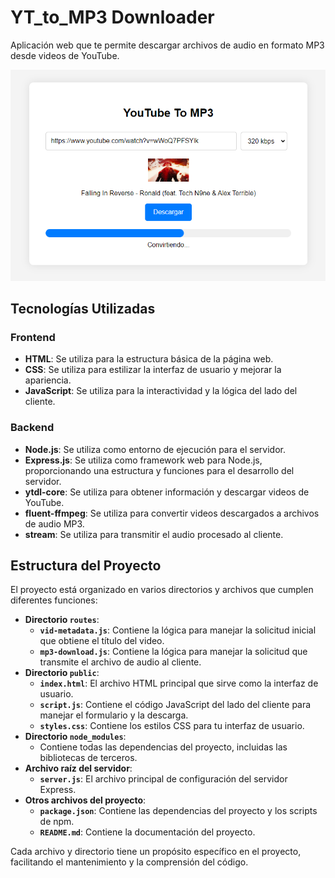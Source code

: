 # YT_to_MP3 Downloader

Aplicación web que te permite descargar archivos de audio en formato MP3 desde videos de YouTube.

![Imagen de la interfaz](https://raw.githubusercontent.com/FrankSkep/YT-Mp3-Downloader/main/public/preview.png)

## Tecnologías Utilizadas

### Frontend

- **HTML**: Se utiliza para la estructura básica de la página web.
- **CSS**: Se utiliza para estilizar la interfaz de usuario y mejorar la apariencia.
- **JavaScript**: Se utiliza para la interactividad y la lógica del lado del cliente.

### Backend

- **Node.js**: Se utiliza como entorno de ejecución para el servidor.
- **Express.js**: Se utiliza como framework web para Node.js, proporcionando una estructura y funciones para el desarrollo del servidor.
- **ytdl-core**: Se utiliza para obtener información y descargar videos de YouTube.
- **fluent-ffmpeg**: Se utiliza para convertir videos descargados a archivos de audio MP3.
- **stream**: Se utiliza para transmitir el audio procesado al cliente.

## Estructura del Proyecto

El proyecto está organizado en varios directorios y archivos que cumplen diferentes funciones:

*   **Directorio `routes`**:
    *   **`vid-metadata.js`**: Contiene la lógica para manejar la solicitud inicial que obtiene el título del video.
    *   **`mp3-download.js`**: Contiene la lógica para manejar la solicitud que transmite el archivo de audio al cliente.
*   **Directorio `public`**:
    *   **`index.html`**: El archivo HTML principal que sirve como la interfaz de usuario.
    *   **`script.js`**: Contiene el código JavaScript del lado del cliente para manejar el formulario y la descarga.
    *   **`styles.css`**: Contiene los estilos CSS para tu interfaz de usuario.
*   **Directorio `node_modules`**:
    *   Contiene todas las dependencias del proyecto, incluidas las bibliotecas de terceros.
*   **Archivo raíz del servidor**:
    *   **`server.js`**: El archivo principal de configuración del servidor Express.
*   **Otros archivos del proyecto**:
    *   **`package.json`**: Contiene las dependencias del proyecto y los scripts de npm.
    *   **`README.md`**: Contiene la documentación del proyecto.

Cada archivo y directorio tiene un propósito específico en el proyecto, facilitando el mantenimiento y la comprensión del código.
